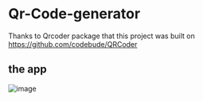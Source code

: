 # Qr-Code-generator

Thanks to Qrcoder package that this project was built on
https://github.com/codebude/QRCoder
## the app
![image](https://github.com/Feglawy/Qr-Code-generator/assets/51016060/fa37831a-2f94-4a68-966f-0a6232eb603a)
